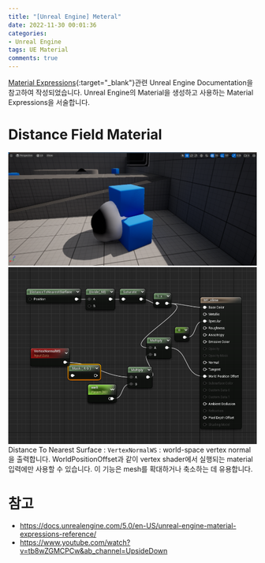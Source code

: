 ```yaml
---
title: "[Unreal Engine] Meteral"
date: 2022-11-30 00:01:36
categories:
- Unreal Engine
tags: UE Material
comments: true
---
```


[Material Expressions](https://docs.unrealengine.com/5.0/en-US/unreal-engine-material-expressions-reference/){:target="_blank"}관련 Unreal Engine Documentation을 참고하여 작성되었습니다. Unreal Engine의 Material을 생성하고 사용하는 Material Expressions을 서술합니다.

<!-- more -->

# Distance Field Material

![slime.png](/assets/images/Image_UE5/distance_1.png)
![slime.png](/assets/images/Image_UE5/distance_BP.png)
Distance To Nearest Surface : 
`VertexNormalWS` : world-space vertex normal을 출력합니다. WorldPositionOffset과 같이 vertex shader에서 실행되는 material 입력에만 사용할 수 있습니다. 이 기능은 mesh를 확대하거나 축소하는 데 유용합니다.

# 참고
* https://docs.unrealengine.com/5.0/en-US/unreal-engine-material-expressions-reference/
* https://www.youtube.com/watch?v=tb8wZGMCPCw&ab_channel=UpsideDown
